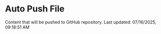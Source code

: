 # Auto Push File

Content that will be pushed to GitHub repository.
Last updated: 07/16/2025, 09:18:51 AM